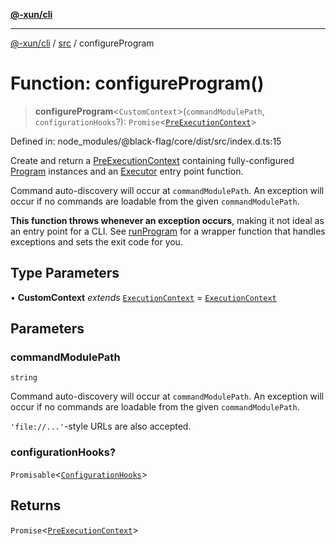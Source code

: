 [**@-xun/cli**](../../README.md)

***

[@-xun/cli](../../README.md) / [src](../README.md) / configureProgram

# Function: configureProgram()

> **configureProgram**\<`CustomContext`\>(`commandModulePath`, `configurationHooks`?): `Promise`\<[`PreExecutionContext`](../type-aliases/PreExecutionContext.md)\>

Defined in: node\_modules/@black-flag/core/dist/src/index.d.ts:15

Create and return a [PreExecutionContext](../type-aliases/PreExecutionContext.md) containing fully-configured
[Program](../type-aliases/Program.md) instances and an [Executor](../type-aliases/Executor.md) entry point function.

Command auto-discovery will occur at `commandModulePath`. An exception will
occur if no commands are loadable from the given `commandModulePath`.

**This function throws whenever an exception occurs**, making it not ideal as
an entry point for a CLI. See [runProgram](runProgram.md) for a wrapper function that
handles exceptions and sets the exit code for you.

## Type Parameters

• **CustomContext** *extends* [`ExecutionContext`](../type-aliases/ExecutionContext.md) = [`ExecutionContext`](../type-aliases/ExecutionContext.md)

## Parameters

### commandModulePath

`string`

Command auto-discovery will occur at `commandModulePath`. An exception will
occur if no commands are loadable from the given `commandModulePath`.

`'file://...'`-style URLs are also accepted.

### configurationHooks?

`Promisable`\<[`ConfigurationHooks`](../type-aliases/ConfigurationHooks.md)\>

## Returns

`Promise`\<[`PreExecutionContext`](../type-aliases/PreExecutionContext.md)\>
